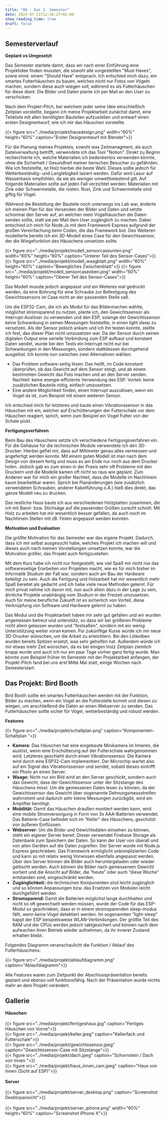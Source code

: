 ```yaml
---
title: "08 - Das 2. Semester"
date: 2023-07-11T12:16:27+02:00
show_reading_time: true
draft: false
---
```


## Semesterverlauf

**Geplant vs Umgesetzt**

Das Semester startete damit, dass wir nach einer Einführung eine Projektidee finden mussten, die sowohl alle vorgestellten "Must Haves", sowie mind. einem "Should Have" entsprach. Ich entschied mich dazu, ein smartes Futterhäuschen zu bauen, welches nicht nur Fotos von Vögeln machen, sondern diese auch wiegen soll, während es als Futterhäuschen für diese dient. Die Bilder und Daten plante ich per Mail an den User zu verschicken.

Nach dem Projekt-Pitch, bei welchem jeder seine Idee einschließlich Zeitplan vorstellte, begann ich meine Projektarbeit zunächst damit, eine Teileliste mit allen benötigten Bauteilen aufzustellen und entwarf einen ersten Designentwurf, wie ich mir das Häuschen vorstellte.

{{< figure src="../media/projekt/hausdesign.png" width="60%" height="60%" caption="Erster Designentwurf mit Blender">}}

Für die Planung meines Projektes, sowohl was Zeitmanagment, als auch Dateiverwaltung betrifft, verwendete ich das Tool "Notion".
Direkt zu Beginn recherchierte ich, welche Materialien ich bedenkenlos verwenden könnte, ohne die Sicherheit / Gesundheit meiner tierischen Besucher zu gefährden. Wie ich feststellte, ist Holz hierbei die beste Wahl. Dieses sollte jedoch für Wetterbeständig- und Langlebigkeit lasiert werden. Dafür wird Lasur auf Wasserbasis empfohlen, da sie als weniger umweltbelastend gilt. Auf folgende Materialien sollte auf jeden Fall verzichtet werden: Materialien mit Zink oder Schwermetalle, die rosten. Rost, Zink und Schwermetalle sind giftig für Vögel.

Während die Bestellung der Bauteile noch unterwegs ins Lab war, änderte ich meinen Plan für das Versenden der Bilder und Daten und setzte schonmal den Server auf, an welchen mein Vogelhäuschen die Daten senden sollte, statt sie per Mail dem User zugänglich zu machen. Dabei entschied ich mich für Node.Js mit dem Framework Express aufgrund der großen Vereinfachung beim Coden, die das Framework bot.
Des Weiteren modellierte bereits ich ein 3D-Modell eines Case für den Gewichtssensor, der die Wiegefunktion des Häuschens umsetzen sollte. 

{{< figure src="../media/projekt/modell_sensorcaseunten.png"  width="60%" height="60%" caption="Unterer Teil des Sensor-Cases">}}
{{< figure src="../media/projekt/modell_waagblatt.png"  width="60%" height="60%" caption="Bewegliches Zwischenblatt">}}
{{< figure src="../media/projekt/modell_sensorcaseoben.png"  width="60%" height="60%" caption="Oberer Teil des Sensor-Cases">}}

Das Modell musste jedoch angepasst und ein Weiteres mal gedruckt werden, da eine Bohrung für eine Schraube zur Befestigung des Gewichtssensors im Case nicht an der passenden Stelle saß.

Um die ESP32-Cam, die ich als Modul für das Bildermachen wählte, möglichst stromsparend zu nutzen, plante ich, den Gewichtssensor als Interrupt-Auslöser zu verwenden und den ESP, solange der Gewichtssensor keine Schwankung in seinen Messungen feststellte, in einen light sleep zu versetzen. Als der Sensor jedoch ankam und ich ihn testen konnte, stellte ich fest, das dieser Plan nicht umzusetzen war. Da der Sensor durch seinen digitalen Output eine serielle Verbindung zum ESP aufbaut und konstant Daten sendet, wurde bei den Tests ein Interrupt nicht nur bei Schwankungen in den Messungen, sondern stattdessen durchgehend ausgelöst. Ich konnte nun zwischen zwei Alternativen wählen:
- Das Problem software-seitig lösen: Das heißt, im Code konstant überprüfen, ob das Gewicht auf dem Sensor steigt, und ab einem bestimmten Gewicht das Foto machen und an den Server senden. Nachteil: keine energie-effiziente Verwendung des ESP. Vorteil: keine zusätzlichen Bauteile nötig, einfach umzusetzen.
- Eine andere Möglichkeit finden, einen Interrupt auszulösen, wenn ein Vogel da ist, zum Beispiel mit einem weiteren Sensor.

Ich entschied mich für letzteres und baute einen Vibrationssensor in das Häuschen mit ein, welcher auf Erschütterungen der Futterschale vor dem Häuschen reagiert, sprich, wenn zum Beispiel ein Vogel Futter von der Schale pickt.

**Fertigungsverfahren**

Beim Bau des Häuschens setzte ich verschiedene Fertigungsverfahren ein. Für die Gehäuse für die technischen Module verwendete ich den 3D-Drucker. Hierbei gefiel mir, dass auf Millimeter genau alles vermessen und angefertigt werden konnte. Mit einem guten Modell ist man nach dem Design von diesem fertig und muss es am Ende nur noch aus dem Drucker holen. Jedoch gab es zum einen in der Praxis sehr oft Probleme mit den Druckern und die Modelle kamen oft nicht so raus wie geplant. Zum Anderen war für mich ein großer Nachteil, dass die Modelle im Nachhinein kaum bearbeitbar waren. Sprich bei Planänderungen (wie zusätzlich verwendeten Schrauben, anderer Kabelführung o.Ä.) hieß dies direkt, das ganze Modell neu zu drucken. 

Das restliche Haus baute ich aus verschiedenen Holzplatten zusammen, die ich mit Band- bzw. Stichsäge auf die passenden Größen zurecht schnitt. Mit Holz zu arbeiten hat mir wesentlich besser gefallen, da auch noch im Nachhinein Stellen mit zB. Feilen angepasst werden konnten.

**Motivation und Evaluation**

Die größte Motivation für das Semester war das eigene Projekt. Dadurch, dass ich mir selbst ausgesucht habe, welches Projekt ich machen will und dieses auch nach meinen Vorstellungen umsetzen konnte, war die Motivation größer, das Projekt auch fertigzustellen.

Mit dem Kurs habe ich nicht nur festgestellt, wie viel Spaß mir nicht nur das softwareseitige Erarbeiten von Projekten macht, wie es für mich bisher im Informatik Studium der Fall war, sondern auch am Bau der Hardware beteiligt zu sein. Auch die Fertigung und Holzarbeit hat mir wesentlich mehr Spaß bereitet als gedacht und ich habe viele neue Methoden gelernt. Für mich privat nehme ich davon mit, nun auch allein dazu in der Lage zu sein, ähnliche Projekte unabhängig vom Studium in der Freizeit umzusetzen. Auch für meine berufliche Zukunft ist es sicherlich von Vorteil, diese Verknüpfung von Software und Hardware gelernt zu haben.

Das Modul und die Projektarbeit haben mir sehr gut gefallen und wir wurden angemessen betreut und unterstütz, so dass wir bei größeren Probleme nicht allein gelassen wurden und "festsaßen", sondern mit ein wenig Unterstützung weiter voran kamen.
Für zukünftige Kurse würde ich mir neue 3D-Drucker wünschen, um die Arbeit zu erleichtern. Bei den Lötkolben wurden bereits Spitzen ersetzt, was sehr geholfen hat. Außerdem würde ich mir etwas mehr Zeit wünschen, da es bei einigen trotz Zeitplan ziemlich knapp wurde und auch ich nur ein paar Tage vorher ganz fertig wurde. Man könnte zum Beispiel früher im Semester mit der Projektarbeit anfangen, der Projekt-Pitch fand bei uns erst Mitte Mai statt, einige Wochen nach Semesterstart.


## Das Projekt: Bird Booth

Bird Booth sollte ein smartes Futterhäuschen werden mit der Funktion, Bilder zu machen, wenn ein Vogel an die Futterstelle kommt und diesen zu wiegen, um anschließend die Daten an einen Webserver zu senden. Das Futterhäuschen sollte sicher für Vögel, wetterbeständig und robust werden.

**Features**

{{< figure src="../media/projekt/schaltplan.png" caption="Komponenten-Schaltplan ">}}

- **Kamera:** Das Häuschen hat eine eingebaute Minikamera im Inneren, die auslöst, wenn eine Erschütterung auf der Futterschale wahrgenommen wird. Letzteres geschieht durch einen Vibrationssensor. Die Kamera wird durch eine ESP32-Cam implementiert. Der Microchip wartet also auf ein Signal des Vibrationssensor und sendet, sobald dieses eintrifft ein Photo an einen Server.
- **Waage:** Nicht nur ein Bild wird an den Server geschickt, sondern auch das Gewicht, dass der Gewichtssensor unter der Sitzstange des Häuschens misst. Um die gemessenen Daten lesen zu können, da der Gewichtssensor das Gewicht über sogenannte Dehnungsmessstreifen wahrnimmt und dadurch sehr kleine Messungen zurückgibt, wird ein Amplifier benötigt.
- **Mobilität:** Damit das Häuschen draußen montiert werden kann, wird eine mobile Stromversorgung in Form von 3x AAA-Batterien verwendet. Das Batterie-Case befindet sich im “Keller” des Häuschens, geschützt von äußeren Einflüssen.
- **Webserver:** Um die Bilder und Gewichtsdaten einsehen zu können, steht ein eigener Server bereit. Dieser verwendet Firebase Storage als Datenbank zum Speichern der Daten. So kann der User von überall und von allen Geräten auf die Daten zugreifen. Der Server wurde mit Node.js Express geschrieben. Das Framework ermöglicht unkomplizierten Code und kann so mit relativ wenig Vorwissen ebenfalls angepasst werden. Über den Server können die Bilder auch heruntergeladen oder wieder gelöscht werden. Auch können die Bilder nach gemessenem Gewicht sortiert und die Ansicht auf Bilder, die “heute” oder auch “diese Woche” entstanden sind, eingeschränkt werden.
- **Zugänglichkeit:** die technischen Komponenten sind leicht zugänglich und so können Anpassungen bzw. das Ersetzen von Modulen leicht durchgeführt werden.
- **Stromsparend:** Damit die Batterien möglichst lange durchhalten und nicht so oft gewechselt werden müssen, wurde der Code für das ESP-Modul so geschrieben, dass er in einem stromsparenden sleep-modus fällt, wenn keine Vögel detektiert werden. Im sogenannten “light-sleep” kappt der ESP beispielsweise WLAN-Verbindungen. Der größte Teil des RAM und der CPUs werden jedoch taktgesichert und können nach dem aufwachen ihren Betrieb wieder aufnehmen, da ihr innerer Zustand erhalten bleibt.

Folgendes Diagramm veranschaulicht die Funktion / Ablauf des Futterhäuschens:

{{< figure src="../media/projekt/ablaufdiagramm.png" caption="Ablaufdiagramm">}}

Alle Features waren zum Zeitpunkt der Abschlusspräsentation bereits geplant und ebenso voll funktionsfähig. Nach der Präsentation wurde nichts mehr an dem Projekt verändert.

## Gallerie

**Häuschen**
  \
  \
{{< figure src="../media/projekt/fertigeshaus.jpg" caption="Fertiges Häuschen von Vorne">}}
  \
{{< figure src="../media/projekt/keller.jpeg" caption="Kellerfach und Futterschale">}}
  \
{{< figure src="../media/projekt/gewichtssensor.jpeg" caption="Gewichtssensor-Case mit Sitzstange">}}
  \
{{< figure src="../media/projekt/dach.jpeg" caption="Schornstein / Dach von Innen ">}}
  \
{{< figure src="../media/projekt/haus_innen_cam.jpeg" caption="Haus von Innen (Sicht auf ESP)">}}
  \
  \
**Server**
  \
  \
{{< figure src="../media/projekt/server_desktop.png" caption="Screenshot Desktopansicht">}}
  \
  \
{{< figure src="../media/projekt/server_iphone.png"  width="60%" height="60%" caption="Screenshot IPhone X">}}